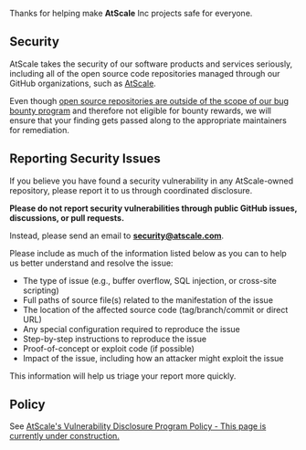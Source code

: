 Thanks for helping make **AtScale** Inc projects safe for everyone.

## Security

AtScale takes the security of our software products and services seriously, including all of the open source code repositories managed through our GitHub organizations, such as [AtScale](https://github.com/AtScaleInc).

Even though [open source repositories are outside of the scope of our bug bounty program](https://bounty.github.com/index.html#scope) and therefore not eligible for bounty rewards, we will ensure that your finding gets passed along to the appropriate maintainers for remediation.

## Reporting Security Issues

If you believe you have found a security vulnerability in any AtScale-owned repository, please report it to us through coordinated disclosure.

**Please do not report security vulnerabilities through public GitHub issues, discussions, or pull requests.**

Instead, please send an email to **security@atscale.com**.

Please include as much of the information listed below as you can to help us better understand and resolve the issue:

- The type of issue (e.g., buffer overflow, SQL injection, or cross-site scripting)
- Full paths of source file(s) related to the manifestation of the issue
- The location of the affected source code (tag/branch/commit or direct URL)
- Any special configuration required to reproduce the issue
- Step-by-step instructions to reproduce the issue
- Proof-of-concept or exploit code (if possible)
- Impact of the issue, including how an attacker might exploit the issue

This information will help us triage your report more quickly.

## Policy

See [AtScale's Vulnerability Disclosure Program Policy - This page is currently under construction.](XXX)